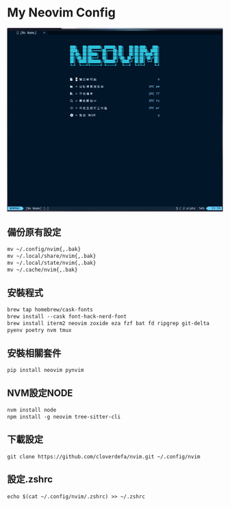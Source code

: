 # My Neovim Config

![image](https://github.com/cloverdefa/nvim/blob/main/cover.jpg)

## 備份原有設定

```Shell
mv ~/.config/nvim{,.bak}
mv ~/.local/share/nvim{,.bak}
mv ~/.local/state/nvim{,.bak}
mv ~/.cache/nvim{,.bak}
```

## 安裝程式

```Shell
brew tap homebrew/cask-fonts
brew install --cask font-hack-nerd-font
brew install iterm2 neovim zoxide eza fzf bat fd ripgrep git-delta pyenv poetry nvm tmux
```

## 安裝相關套件

```Shell
pip install neovim pynvim
```

## NVM設定NODE

```Shell
nvm install node
npm install -g neovim tree-sitter-cli

```

## 下載設定

```Shell
git clone https://github.com/cloverdefa/nvim.git ~/.config/nvim
```

## 設定.zshrc

```Shell
echo $(cat ~/.config/nvim/.zshrc) >> ~/.zshrc
```
